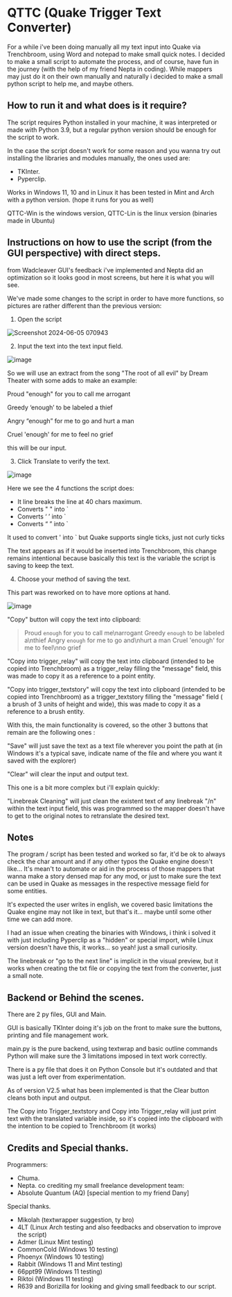 # QTTC (Quake Trigger Text Converter)

For a while i've been doing manually all my text input into Quake via Trenchbroom, using Word and notepad to make small quick notes.
I decided to make a small script to automate the process, and of course, have fun in the journey (with the help of my friend Nepta in coding).
While mappers may just do it on their own manually and naturally i decided to make a small python script to help me, and maybe others.

## How to run it and what does is it require?

The script requires Python installed in your machine, it was interpreted or made with Python 3.9, but a regular python version should be enough for the script to work.

In the case the script doesn't work for some reason and you wanna try out installing the libraries and modules manually, the ones used are:
- TKInter.
- Pyperclip.

Works in Windows 11, 10 and in Linux it has been tested in Mint and Arch with a python version. (hope it runs for you as well)

QTTC-Win is the windows version, QTTC-Lin is the linux version (binaries made in Ubuntu)

## Instructions on how to use the script (from the GUI perspective) with direct steps.

from Wadcleaver GUI's feedback i've implemented and Nepta did an optimization so it looks good in most screens, but here it is what you will see.

We've made some changes to the script in order to have more functions, so pictures are rather different than the previous version:

1. Open the script

![Screenshot 2024-06-05 070943](https://github.com/ChumaSuey/QTTC/assets/3680154/28e281ff-75a4-422b-8120-5f7fe46dea77)


2. Input the text into the text input field.

![image](https://github.com/user-attachments/assets/be790d74-d628-42bf-a8c9-a3e0bd8dc244)



So we will use an extract from the song "The root of all evil" by Dream Theater with some adds to make an example:

Proud "enough" for you to call me arrogant

Greedy ‘enough’ to be labeled a thief

Angry “enough” for me to go and hurt a man

Cruel 'enough' for me to feel no grief


this will be our input.

3. Click Translate to verify the text.

![image](https://github.com/user-attachments/assets/52e5e60e-0611-4b07-80c4-6d88db75f8a8)

Here we see the 4 functions the script does:
- It line breaks the line at 40 chars maximum.
- Converts " " into `
- Converts ‘ ’ into `
- Converts “ ” into `

It used to convert ' into ` but Quake supports single ticks, just not curly ticks

The text appears as if it would be inserted into Trenchbroom, this change remains intentional because basically this text is the variable the script is saving to keep the text.

4. Choose your method of saving the text.

This part was reworked on to have more options at hand.

![image](https://github.com/user-attachments/assets/a958d003-ce4d-4033-90de-8bf4cd40dc0d)



"Copy" button will copy the text into clipboard:
> Proud `enough` for you to call me\narrogant Greedy `enough` to be labeled a\nthief Angry `enough` for me to go and\nhurt a man Cruel 'enough' for me to feel\nno grief

"Copy into trigger_relay" will copy the text into clipboard (intended to be copied into Trenchbroom) as a trigger_relay filling the "message" field, this was made to copy it as a reference to a point entity.

"Copy into trigger_textstory" will copy the text into clipboard (intended to be copied into Trenchbroom) as a trigger_textstory filling the "message" field ( a brush of 3 units of height and wide), this was made to copy it as a reference to a brush entity.

With this, the main functionality is covered, so the other 3 buttons that remain are the following ones :

"Save" will just save the text as a text file wherever you point the path at (in Windows it's a typical save, indicate name of the file and where you want it saved with the explorer)

"Clear" will clear the input and output text.

This one is a bit more complex but i'll explain quickly:

"Linebreak Cleaning" will just clean the existent text of any linebreak "/n" within the text input field, this was programmed so the mapper doesn't have to get to the original notes to retranslate the desired text.

## Notes

The program / script has been tested and worked so far, it'd be ok to always check the char amount and if any other typos the Quake engine doesn't like... It's mean't to automate or aid in the process of those mappers that wanna make a story densed map for any mod, or just to make sure the text can be used in Quake as messages in the respective message field for some entities.

It's expected the user writes in english, we covered basic limitations the Quake engine may not like in text, but that's it... maybe until some other time we can add more.

I had an issue when creating the binaries with Windows, i think i solved it with just including Pyperclip as a "hidden" or special import, while Linux version doesn't have this, it works... so yeah! just a small curiosity.

The linebreak or "go to the next line" is implicit in the visual preview, but it works when creating the txt file or copying the text from the converter, just a small note.

## Backend or Behind the scenes.

There are 2 py files, GUI and Main.

GUI is basically TKInter doing it's job on the front to make sure the buttons, printing and file management work.

main.py is the pure backend, using textwrap and basic outline commands Python will make sure the 3 limitations imposed in text work correctly.

There is a py file that does it on Python Console but it's outdated and that was just a left over from experimentation.

As of version V2.5 what has been implemented is that the Clear button cleans both input and output.

The Copy into Trigger_textstory and Copy into Trigger_relay will just print text with the translated variable inside, so it's copied into the clipboard with the intention to be copied to Trenchbroom (it works)

## Credits and Special thanks.

Programmers:
- Chuma.
- Nepta.
co crediting my small freelance development team:
- Absolute Quantum (AQ) [special mention to my friend Dany]

Special thanks.
- Mikolah (textwrapper suggestion, ty bro)
- 4LT (Linux Arch testing and also feedbacks and observation to improve the script)
- Admer (Linux Mint testing)
- CommonCold (Windows 10 testing)
- Phoenyx (Windows 10 testing)
- Rabbit (Windows 11 and Mint testing)
- 66ppt99 (Windows 11 testing)
- Riktoi (Windows 11 testing)
- R639 and Borizilla for looking and giving small feedback to our script.



